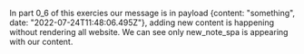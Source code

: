 In part 0_6 of this exercies our message is in payload {content: "something", date: "2022-07-24T11:48:06.495Z"}, adding new content is happening without rendering all website. We can see only new_note_spa is appearing with our content.
